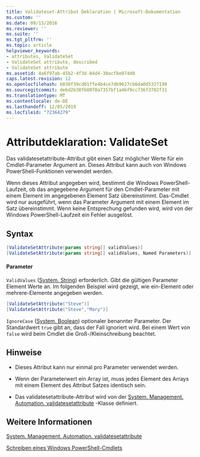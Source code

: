 ```yaml
---
title: Validateset-Attribut Deklaration | Microsoft-Dokumentation
ms.custom: ''
ms.date: 09/13/2016
ms.reviewer: ''
ms.suite: ''
ms.tgt_pltfrm: ''
ms.topic: article
helpviewer_keywords:
- attributes, ValidateSet
- ValidateSet attribute, described
- ValidateSet attribute
ms.assetid: 4a6f97ab-45b2-4f3d-84d4-30acf8e074d0
caps.latest.revision: 12
ms.openlocfilehash: b036f39cd01ffe4b4ce7db9627cb6da0d5327190
ms.sourcegitcommit: debd2b38fb8070a7357bf1a4bf9cc736f3702f31
ms.translationtype: MT
ms.contentlocale: de-DE
ms.lasthandoff: 12/05/2019
ms.locfileid: "72364279"
---
```

# <a name="validateset-attribute-declaration"></a>Attributdeklaration: ValidateSet

Das validatesetattribute-Attribut gibt einen Satz möglicher Werte für ein Cmdlet-Parameter Argument an. Dieses Attribut kann auch von Windows PowerShell-Funktionen verwendet werden.

Wenn dieses Attribut angegeben wird, bestimmt die Windows PowerShell-Laufzeit, ob das angegebene Argument für den Cmdlet-Parameter mit einem Element im angegebenen Element Satz übereinstimmt. Das-Cmdlet wird nur ausgeführt, wenn das Parameter Argument mit einem Element im Satz übereinstimmt. Wenn keine Entsprechung gefunden wird, wird von der Windows PowerShell-Laufzeit ein Fehler ausgelöst.

## <a name="syntax"></a>Syntax

```csharp
[ValidateSetAttribute(params string[] validValues)]
[ValidateSetAttribute(params string[] validValues, Named Parameters)]
```

#### <a name="parameters"></a>Parameter

`ValidValues` ([System. String](/dotnet/api/System.String)) erforderlich. Gibt die gültigen Parameter Element Werte an. Im folgenden Beispiel wird gezeigt, wie ein-Element oder mehrere-Elemente angegeben werden.

```csharp
[ValidateSetAttribute("Steve")]
[ValidateSetAttribute("Steve","Mary")]
```

`IgnoreCase` ([System. Boolean](/dotnet/api/System.Boolean)) optionaler benannter Parameter. Der Standardwert `true` gibt an, dass der Fall ignoriert wird. Bei einem Wert von `false` wird beim Cmdlet die Groß-/Kleinschreibung beachtet.

## <a name="remarks"></a>Hinweise

- Dieses Attribut kann nur einmal pro Parameter verwendet werden.

- Wenn der Parameterwert ein Array ist, muss jedes Element des Arrays mit einem Element des Attribut Satzes identisch sein.

- Das validatesetattribute-Attribut wird von der [System. Management. Automation. validatesetattribute](/dotnet/api/System.Management.Automation.ValidateSetAttribute) -Klasse definiert.

## <a name="see-also"></a>Weitere Informationen

[System. Management. Automation. validatesetattribute](/dotnet/api/System.Management.Automation.ValidateSetAttribute)

[Schreiben eines Windows PowerShell-Cmdlets](./writing-a-windows-powershell-cmdlet.md)
